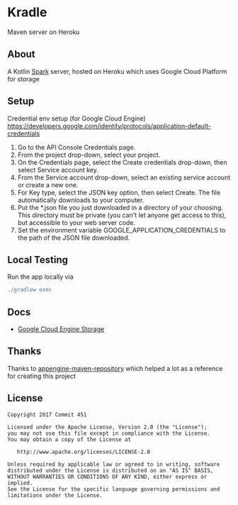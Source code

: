 # Kradle

Maven server on Heroku

## About
A Kotlin [Spark](https://github.com/perwendel/spark) server, hosted on Heroku which uses Google Cloud Platform for storage

## Setup
Credential env setup (for Google Cloud Engine)
https://developers.google.com/identity/protocols/application-default-credentials

1. Go to the API Console Credentials page.
2. From the project drop-down, select your project.
3. On the Credentials page, select the Create credentials drop-down, then select Service account key.
4. From the Service account drop-down, select an existing service account or create a new one.
5. For Key type, select the JSON key option, then select Create. The file automatically downloads to your computer.
6. Put the *.json file you just downloaded in a directory of your choosing. This directory must be private (you can't let anyone get access to this), but accessible to your web server code.
7. Set the environment variable GOOGLE_APPLICATION_CREDENTIALS to the path of the JSON file downloaded.

## Local Testing
Run the app locally via
```gradle
./gradlew exec
```

## Docs
- [Google Cloud Engine Storage](https://github.com/GoogleCloudPlatform/java-docs-samples/tree/master/storage)

## Thanks
Thanks to [appengine-maven-repository](https://github.com/renaudcerrato/appengine-maven-repository) which helped a lot as a reference for creating this project


License
--------

    Copyright 2017 Commit 451

    Licensed under the Apache License, Version 2.0 (the "License");
    you may not use this file except in compliance with the License.
    You may obtain a copy of the License at

       http://www.apache.org/licenses/LICENSE-2.0

    Unless required by applicable law or agreed to in writing, software
    distributed under the License is distributed on an "AS IS" BASIS,
    WITHOUT WARRANTIES OR CONDITIONS OF ANY KIND, either express or implied.
    See the License for the specific language governing permissions and
    limitations under the License.
